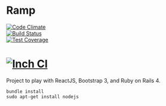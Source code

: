 Ramp
====
[![Code Climate](https://codeclimate.com/github/rdnewman/ramp/badges/gpa.svg)](https://codeclimate.com/github/rdnewman/ramp)  
[![Build Status](https://semaphoreapp.com/api/v1/projects/86bb04ca-e2f4-486a-9ca8-a75f8c0ee45a/329254/shields_badge.svg)](https://semaphoreapp.com/rdnewman/ramp)  
[![Test Coverage](https://codeclimate.com/github/rdnewman/ramp/badges/coverage.svg)](https://codeclimate.com/github/rdnewman/ramp)  

[![Inch CI](http://inch-ci.org/github/rdnewman/ramp.svg?branch=master)](http://inch-ci.org/github/rdnewman/ramp)
====
Project to play with ReactJS, Bootstrap 3, and Ruby on Rails 4.

`bundle install`  
`sudo apt-get install nodejs`
